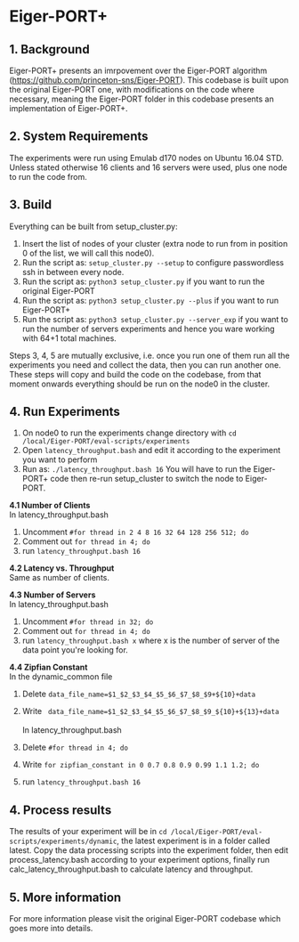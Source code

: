 # Eiger-PORT+
## 1. Background
Eiger-PORT+ presents an imrpovement over the Eiger-PORT algorithm (https://github.com/princeton-sns/Eiger-PORT). This codebase is built upon the original Eiger-PORT one, with modifications on the code where necessary, meaning the Eiger-PORT folder in this codebase presents an implementation of Eiger-PORT+.

## 2. System Requirements
The experiments were run using Emulab d170 nodes on Ubuntu 16.04 STD. Unless stated otherwise 16 clients and 16 servers were used, plus one node to run the code from.

## 3. Build
Everything can be built from setup_cluster.py:
 1. Insert the list of nodes of your cluster (extra node to run from in position 0 of the list, we 
 will call this node0). 
 2. Run the script as: ```setup_cluster.py --setup``` to configure passwordless ssh in between every node.
  3. Run the script as:  ```python3 setup_cluster.py``` if you want to run the original Eiger-PORT
  4. Run the script as:  ```python3 setup_cluster.py --plus``` if you want to run Eiger-PORT+
  5. Run the script as:  ```python3 setup_cluster.py --server_exp``` if you want to run the number of servers experiments and hence you ware working with 64+1 total machines.

Steps 3, 4, 5 are mutually exclusive, i.e. once you run one of them run all the experiments you need and collect the data, then you can run another one. These steps will copy and build the code on the codebase, from that moment onwards everything should be run on the node0 in the cluster.

## 4. Run Experiments
1. On node0 to run the experiments change directory with ```cd /local/Eiger-PORT/eval-scripts/experiments```
2. Open ```latency_throughput.bash``` and edit it according to the experiment you want to perform
3. Run as: ```./latency_throughput.bash 16```
You will have to run the Eiger-PORT+ code then re-run setup_cluster to switch the node to Eiger-PORT.

**4.1 Number of Clients** \
In latency_throughput.bash
1. Uncomment
    ```#for thread in 2 4 8 16 32 64 128 256 512; do ```
2. Comment out
     ```for thread in 4; do```
3. run ```latency_throughput.bash 16```

**4.2 Latency vs. Throughput** \
Same as number of clients.

**4.3 Number of Servers** \
In latency_throughput.bash
1. Uncomment
    ```#for thread in 32; do ```
2. Comment out
     ```for thread in 4; do```
3. run ```latency_throughput.bash x``` where x is the number of server of the data point you're looking for.

**4.4 Zipfian Constant** \
In the dynamic_common file 
1. Delete
    ```data_file_name=$1_$2_$3_$4_$5_$6_$7_$8_$9+${10}+data ```
2. Write
     ``` data_file_name=$1_$2_$3_$4_$5_$6_$7_$8_$9_${10}+${13}+data``` \
\
In latency_throughput.bash
1. Delete
    ```#for thread in 4; do ```
2. Write
     ```for zipfian_constant in 0 0.7 0.8 0.9 0.99 1.1 1.2; do```

3. run ```latency_throughput.bash 16```

## 4. Process results
The results of your experiment will be in ```cd /local/Eiger-PORT/eval-scripts/experiments/dynamic```, the latest experiment is in a folder called latest. Copy the data processing scripts into the experiment folder, then edit process_latency.bash according to your experiment options, finally run calc_latency_throughput.bash to calculate latency and throughput. 

## 5. More information
For more information please visit the original  Eiger-PORT codebase which goes more into details.